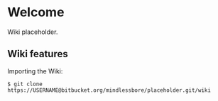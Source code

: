 # Welcome

Wiki placeholder.

## Wiki features

Importing the Wiki:

```
$ git clone https://USERNAME@bitbucket.org/mindlessbore/placeholder.git/wiki
```